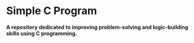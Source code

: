 # Simple C Program

**A repository dedicated to improving problem-solving and logic-building skills using C programming.**
